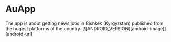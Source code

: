 # AuApp
The app is about getting news jobs in Bishkek (Kyrgyzstan) published from the hugest platforms of the country.
[![ANDROID_VERSION][android-image]][android-url]
